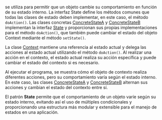se utiliza para permitir que un objeto cambie su comportamiento en función de su estado interno. 
La interfaz State define los métodos comunes que todas las clases de estado deben implementar, en este caso, 
el método `doAction()`. Las clases concretas [ConcreteStateA](ConcreteStateA.java) y [ConcreteStateB](ConcreteStateB.java) 
implementan la interfaz [State](State.java) y proporcionan sus propias implementaciones para el método `doAction()`,
que también puede cambiar el estado del objeto Context mediante el método `setState()`.

La clase [Context](Context.java) mantiene una referencia al estado actual y delega las acciones al estado actual utilizando el 
método `doAction()`. Al realizar una acción en el contexto, el estado actual realiza su acción específica y puede 
cambiar el estado del contexto si es necesario.

Al ejecutar el programa, se muestra cómo el objeto de contexto realiza diferentes acciones, pero su 
comportamiento varía según el estado interno. En este caso, las clases [ConcreteStateA](ConcreteStateA.java) y [ConcreteStateB](ConcreteStateB.java) alternan sus
acciones y cambian el estado del contexto entre sí.

El patrón **State** permite que el comportamiento de un objeto varíe según su estado interno, evitando así el 
uso de múltiples condicionales y proporcionando una estructura más modular y extensible para el manejo de estados 
en una aplicación.